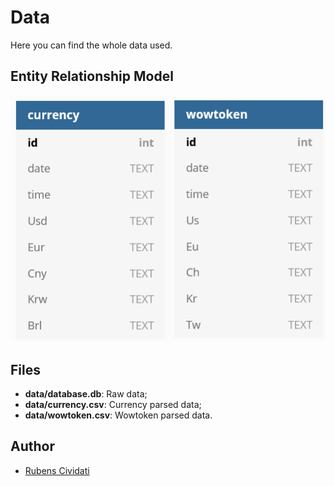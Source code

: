 # Data
Here you can find the whole data used.

## Entity Relationship Model
![MER](/files/MER.png)

## Files
- **data/database.db**:  Raw data;
- **data/currency.csv**: Currency parsed data;
- **data/wowtoken.csv**: Wowtoken parsed data.

## Author
- [Rubens Cividati](github.com/Civdati)
